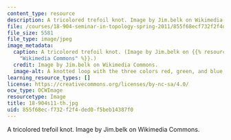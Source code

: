 ```yaml
---
content_type: resource
description: A tricolored trefoil knot. Image by Jim.belk on Wikimedia Commons.
file: /courses/18-904-seminar-in-topology-spring-2011/855f68ecf732f2f4ded0f5beb14387f0_18-904s11-th.jpg
file_size: 5581
file_type: image/jpeg
image_metadata:
  caption: A tricolored trefoil knot. (Image by Jim.belk on {{% resource_link "3735e918-d339-49a4-bc75-ca6d2071c122"
    "Wikimedia Commons" %}}.)
  credit: Image by Jim.belk on Wikimedia Commons.
  image-alt: A knotted loop with the three colors red, green, and blue.
learning_resource_types: []
license: https://creativecommons.org/licenses/by-nc-sa/4.0/
ocw_type: OCWImage
resourcetype: Image
title: 18-904s11-th.jpg
uid: 855f68ec-f732-f2f4-ded0-f5beb14387f0
---
```

A tricolored trefoil knot. Image by Jim.belk on Wikimedia Commons.
